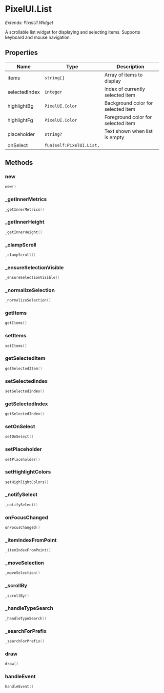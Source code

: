 # PixelUI.List

*Extends: PixelUI.Widget*

A scrollable list widget for displaying and selecting items. Supports keyboard and mouse navigation.

## Properties

| Name | Type | Description |
|------|------|-------------|
| items | `string[]` | Array of items to display |
| selectedIndex | `integer` | Index of currently selected item |
| highlightBg | `PixelUI.Color` | Background color for selected item |
| highlightFg | `PixelUI.Color` | Foreground color for selected item |
| placeholder | `string?` | Text shown when list is empty |
| onSelect | `fun(self:PixelUI.List,` |  |

## Methods

### new

```lua
new()
```

### _getInnerMetrics

```lua
_getInnerMetrics()
```

### _getInnerHeight

```lua
_getInnerHeight()
```

### _clampScroll

```lua
_clampScroll()
```

### _ensureSelectionVisible

```lua
_ensureSelectionVisible()
```

### _normalizeSelection

```lua
_normalizeSelection()
```

### getItems

```lua
getItems()
```

### setItems

```lua
setItems()
```

### getSelectedItem

```lua
getSelectedItem()
```

### setSelectedIndex

```lua
setSelectedIndex()
```

### getSelectedIndex

```lua
getSelectedIndex()
```

### setOnSelect

```lua
setOnSelect()
```

### setPlaceholder

```lua
setPlaceholder()
```

### setHighlightColors

```lua
setHighlightColors()
```

### _notifySelect

```lua
_notifySelect()
```

### onFocusChanged

```lua
onFocusChanged()
```

### _itemIndexFromPoint

```lua
_itemIndexFromPoint()
```

### _moveSelection

```lua
_moveSelection()
```

### _scrollBy

```lua
_scrollBy()
```

### _handleTypeSearch

```lua
_handleTypeSearch()
```

### _searchForPrefix

```lua
_searchForPrefix()
```

### draw

```lua
draw()
```

### handleEvent

```lua
handleEvent()
```

